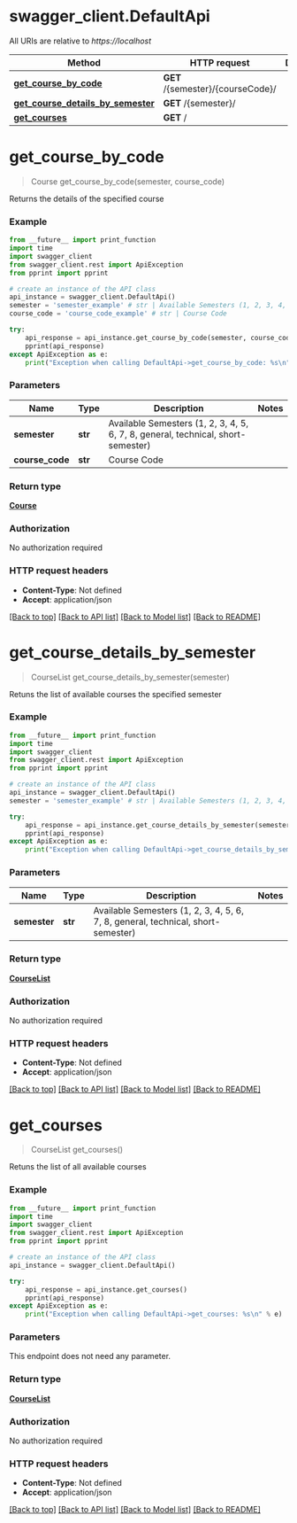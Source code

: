 # swagger_client.DefaultApi

All URIs are relative to *https://localhost*

Method | HTTP request | Description
------------- | ------------- | -------------
[**get_course_by_code**](DefaultApi.md#get_course_by_code) | **GET** /{semester}/{courseCode}/ | 
[**get_course_details_by_semester**](DefaultApi.md#get_course_details_by_semester) | **GET** /{semester}/ | 
[**get_courses**](DefaultApi.md#get_courses) | **GET** / | 


# **get_course_by_code**
> Course get_course_by_code(semester, course_code)



Returns the details of the specified course

### Example
```python
from __future__ import print_function
import time
import swagger_client
from swagger_client.rest import ApiException
from pprint import pprint

# create an instance of the API class
api_instance = swagger_client.DefaultApi()
semester = 'semester_example' # str | Available Semesters (1, 2, 3, 4, 5, 6, 7, 8, general, technical, short-semester)
course_code = 'course_code_example' # str | Course Code

try:
    api_response = api_instance.get_course_by_code(semester, course_code)
    pprint(api_response)
except ApiException as e:
    print("Exception when calling DefaultApi->get_course_by_code: %s\n" % e)
```

### Parameters

Name | Type | Description  | Notes
------------- | ------------- | ------------- | -------------
 **semester** | **str**| Available Semesters (1, 2, 3, 4, 5, 6, 7, 8, general, technical, short-semester) | 
 **course_code** | **str**| Course Code | 

### Return type

[**Course**](Course.md)

### Authorization

No authorization required

### HTTP request headers

 - **Content-Type**: Not defined
 - **Accept**: application/json

[[Back to top]](#) [[Back to API list]](../README.md#documentation-for-api-endpoints) [[Back to Model list]](../README.md#documentation-for-models) [[Back to README]](../README.md)

# **get_course_details_by_semester**
> CourseList get_course_details_by_semester(semester)



Retuns the list of available courses the specified semester

### Example
```python
from __future__ import print_function
import time
import swagger_client
from swagger_client.rest import ApiException
from pprint import pprint

# create an instance of the API class
api_instance = swagger_client.DefaultApi()
semester = 'semester_example' # str | Available Semesters (1, 2, 3, 4, 5, 6, 7, 8, general, technical, short-semester)

try:
    api_response = api_instance.get_course_details_by_semester(semester)
    pprint(api_response)
except ApiException as e:
    print("Exception when calling DefaultApi->get_course_details_by_semester: %s\n" % e)
```

### Parameters

Name | Type | Description  | Notes
------------- | ------------- | ------------- | -------------
 **semester** | **str**| Available Semesters (1, 2, 3, 4, 5, 6, 7, 8, general, technical, short-semester) | 

### Return type

[**CourseList**](CourseList.md)

### Authorization

No authorization required

### HTTP request headers

 - **Content-Type**: Not defined
 - **Accept**: application/json

[[Back to top]](#) [[Back to API list]](../README.md#documentation-for-api-endpoints) [[Back to Model list]](../README.md#documentation-for-models) [[Back to README]](../README.md)

# **get_courses**
> CourseList get_courses()



Retuns the list of all available courses

### Example
```python
from __future__ import print_function
import time
import swagger_client
from swagger_client.rest import ApiException
from pprint import pprint

# create an instance of the API class
api_instance = swagger_client.DefaultApi()

try:
    api_response = api_instance.get_courses()
    pprint(api_response)
except ApiException as e:
    print("Exception when calling DefaultApi->get_courses: %s\n" % e)
```

### Parameters
This endpoint does not need any parameter.

### Return type

[**CourseList**](CourseList.md)

### Authorization

No authorization required

### HTTP request headers

 - **Content-Type**: Not defined
 - **Accept**: application/json

[[Back to top]](#) [[Back to API list]](../README.md#documentation-for-api-endpoints) [[Back to Model list]](../README.md#documentation-for-models) [[Back to README]](../README.md)

